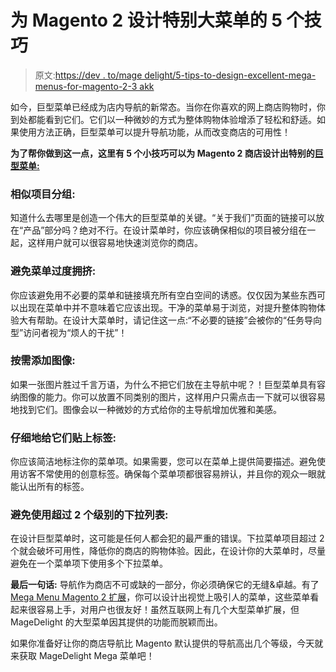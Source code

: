 # 为 Magento 2 设计特别大菜单的 5 个技巧

> 原文:[https://dev . to/mage delight/5-tips-to-design-excellent-mega-menus-for-magento-2-3 akk](https://dev.to/magedelight/5-tips-to-design-exceptional-mega-menus-for-magento-2-3akk)

如今，巨型菜单已经成为店内导航的新常态。当你在你喜欢的网上商店购物时，你到处都能看到它们。它们以一种微妙的方式为整体购物体验增添了轻松和舒适。如果使用方法正确，巨型菜单可以提升导航功能，从而改变商店的可用性！

**为了帮你做到这一点，这里有 5 个小技巧可以为 Magento 2 商店设计出特别的[巨型菜单:](https://blog.magedelight.com/3-ways-mega-menu-magento-2-extension-can-help-enhance-cx/)**

### 相似项目分组:

知道什么去哪里是创造一个伟大的巨型菜单的关键。“关于我们”页面的链接可以放在“产品”部分吗？绝对不行。在设计菜单时，你应该确保相似的项目被分组在一起，这样用户就可以很容易地快速浏览你的商店。

### 避免菜单过度拥挤:

你应该避免用不必要的菜单和链接填充所有空白空间的诱惑。仅仅因为某些东西可以出现在菜单中并不意味着它应该出现。干净的菜单易于浏览，对提升整体购物体验大有帮助。在设计大菜单时，请记住这一点:“不必要的链接”会被你的“任务导向型”访问者视为“烦人的干扰”！

### 按需添加图像:

如果一张图片胜过千言万语，为什么不把它们放在主导航中呢？！巨型菜单具有容纳图像的能力。你可以放置不同类别的图片，这样用户只需点击一下就可以很容易地找到它们。图像会以一种微妙的方式给你的主导航增加优雅和美感。

### 仔细地给它们贴上标签:

你应该简洁地标注你的菜单项。如果需要，您可以在菜单上提供简要描述。避免使用访客不常使用的创意标签。确保每个菜单项都很容易辨认，并且你的观众一眼就能认出所有的标签。

### 避免使用超过 2 个级别的下拉列表:

在设计巨型菜单时，这可能是任何人都会犯的最严重的错误。下拉菜单项目超过 2 个就会破坏可用性，降低你的商店的购物体验。因此，在设计你的大菜单时，尽量避免在一个菜单项下使用多个下拉菜单。

**最后一句话:**
导航作为商店不可或缺的一部分，你必须确保它的无缝&卓越。有了 [Mega Menu Magento 2 扩展](https://www.magedelight.com/mega-menu-magento-2.html)，你可以设计出视觉上吸引人的菜单，这些菜单看起来很容易上手，对用户也很友好！虽然互联网上有几个大型菜单扩展，但 MageDelight 的大型菜单因其提供的功能而脱颖而出。

如果你准备好让你的商店导航比 Magento 默认提供的导航高出几个等级，今天就来获取 MageDelight Mega 菜单吧！